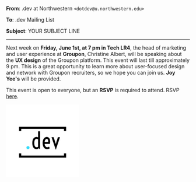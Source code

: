 **From**: .dev at Northwestern `<dotdev@u.northwestern.edu>`

**To**: .dev Mailing List

**Subject**: YOUR SUBJECT LINE

----

Next week on **Friday, June 1st, at 7 pm in Tech LR4**, the head of marketing and user experience at **Groupon**, Christine Albert, will be speaking about the **UX design** of the Groupon platform. This event will last till approximately 9 pm. This is a great opportunity to learn more about user-focused design and network with Groupon recruiters, so we hope you can join us. **Joy Yee's** will be provided.

This event is open to everyone, but an **RSVP** is required to attend. RSVP [here](http://google.com).

<img src="logo.jpg" width="200" />
